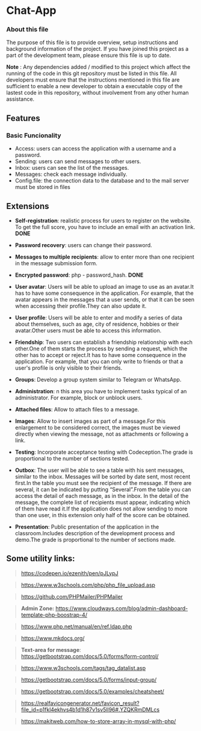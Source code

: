 # Chat-App

### About this file

The purpose of this file is to provide overview, setup instructions and background information of the project. If you have joined this project as a part of the development team, please ensure this file is up to date.

**Note** : Any dependencies added / modified to this project which affect the running of the code in this git repository must be listed in this file. All developers must ensure that the instructions mentioned in this file are sufficient to enable a new developer to obtain a executable copy of the lastest code in this repository, without involvement from any other human assistance.

## Features

### Basic Funcionality

- Access: users can access the application with a username and a password.
- Sending: users can send messages to other users.
- Inbox: users can see the list of the messages.
- Messages: check each message individually.
- Config.file: the connection data to the database and to the mail server must be stored in files

## Extensions

- **Self-registration**: realistic process for users to register on the website. To get the full score, you have to include an email with an activation link. **DONE**
- **Password recovery**: users can change their password.
- **Messages to multiple recipients**: allow to enter more than one recipient in the message submission form.
- **Encrypted password**: php - password_hash. **DONE**
- **User avatar**: Users will be able to upload an image to use as an avatar.It has to have some consequence in the application. For example, that the avatar
  appears in the messages that a user sends, or that it can be seen when accessing their
  profile.They can also update it.
- **User profile**: Users will be able to enter and modify a series of data about themselves, such as age,
  city of residence, hobbies or their avatar.Other users must be able to access this information.
- **Friendship**: Two users can establish a friendship relationship with each other.One of them starts the process by sending a request, which the other has to accept or
  reject.It has to have some consequence in the application. For example, that you can only
  write to friends or that a user's profile is only visible to their friends.
- **Groups**: Develop a group system similar to Telegram or WhatsApp.
- **Administration**: n this area you have to implement tasks typical of an administrator. For example, block
  or unblock users.
- **Attached files**: Allow to attach files to a message.
- **Images**: Allow to insert images as part of a message.For this enlargement to be considered correct, the images must be viewed directly when
  viewing the message, not as attachments or following a link.
- **Testing**: Incorporate acceptance testing with Codeception.The grade is proportional to the number of sections tested.
- **Outbox**: The user will be able to see a table with his sent messages, similar to the inbox.
  Messages will be sorted by date sent, most recent first.In the table you must see the recipient of the message. If there are several, it can be
  indicated by putting “Several”.From the table you can access the detail of each message, as in the inbox. In the detail
  of the message, the complete list of recipients must appear, indicating which of them
  have read it.If the application does not allow sending to more than one user, in this extension only
  half of the score can be obtained.

- **Presentation**: Public presentation of the application in the classroom.Includes description of the development process and demo.The grade is proportional to the number of sections made.

## Some utility links:

> https://codepen.io/ezenith/pen/pJLypJ

> https://www.w3schools.com/php/php_file_upload.asp

> https://github.com/PHPMailer/PHPMailer

> **Admin Zone:** https://www.cloudways.com/blog/admin-dashboard-template-php-boostrap-4/

> https://www.php.net/manual/en/ref.ldap.php

> https://www.mkdocs.org/

> **Text-area for message**: https://getbootstrap.com/docs/5.0/forms/form-control/

> https://www.w3schools.com/tags/tag_datalist.asp

> https://getbootstrap.com/docs/5.0/forms/input-group/

> https://getbootstrap.com/docs/5.0/examples/cheatsheet/

> https://realfavicongenerator.net/favicon_result?file_id=p1fkl4ekhvs4b1d1h87v1sv5ll96#.YZQKRmDMLcs

> https://makitweb.com/how-to-store-array-in-mysql-with-php/